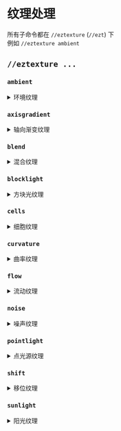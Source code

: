 # 纹理处理

所有子命令都在 `//eztexture` (`//ezt`) 下 \
例如 `//eztexture ambient`

## `//eztexture ...`

### `ambient`

<details>

<summary>环境纹理</summary>

**`//ezt ambient <mask> <palette> [radius] [brightness] [contrast]`**

通过近似区域内方块的环境来处理纹理。

* **Mask**: 要替换的方块。
* **Palette**: 指定使用的调色板。
* **Radius** (默认值: 3): 命令评估环境差异的半径。较大的半径会考虑每次计算的更大区域，导致过渡更平滑。
* **Brightness** (默认值: 0.0): 调整向调色板开始或结束的偏差。较高的值会增强调色板的开始部分，而较低的值会强调结束部分。
* **Contrast** (默认值: 0.0): 放大或减少平滑环境场和局部变化之间的差异，增强或柔化纹理的效果。

</details>

### `axisgradient`

<details>

<summary>轴向渐变纹理</summary>

**`//ezt axisgradient <mask> <palette> [axis] [-r]`**

使用与单个轴对齐的渐变处理区域的纹理。

* **Mask**: 要替换的方块。
* **Palette**: 指定使用的调色板。
* **Axis** (默认值: "y"): 确定应用渐变的轴（'x'、'y' 或 'z'），指导渐变的方向。
* **-r**: 启用相对渐变模式，在整个列中拉伸调色板。

</details>

### `blend`

<details>

<summary>混合纹理</summary>

**`//ezt blend <palette> [radius] [-v]`**

在区域内混合调色板方块。

* **Palette**: 指定使用的调色板。
* **Radius** (默认值: "0.5"): 确定混合的半径，影响在每个方块周围应用混合效果的范围。
* **-v**: 启用完全混合模式，允许混合非表面方块。

</details>

### `blocklight`

<details>

<summary>方块光纹理</summary>

**`//ezt blocklight <mask> <palette> [-v] [-s]`**

基于游戏内方块光照水平（不包括天光）处理区域的纹理。

* **Mask**: 要替换的方块。
* **Palette**: 指定使用的调色板。
* **-v**: 启用后，仅考虑方块上方的光照水平。
* **-s**: 启用后，将考虑天光水平。

</details>

### `cells`

<details>

<summary>细胞纹理</summary>

**`//ezt cells <mask> <palette> <amount> [brightness] [contrast] [-s] [-r]`**

使用细胞样图案处理区域的纹理。

* **Mask**: 要替换的方块。
* **Palette**: 指定使用的调色板。
* **Amount**: 确定纹理中细胞的数量。
* **Brightness** (默认值: 0.0): 调整向调色板开始或结束的偏差。较高的值会增强调色板的开始部分，而较低的值会增强结束部分。
* **Contrast** (默认值: 0.0): 修改细胞之间的对比度，增强图案的定义和分离。
* **-s** (默认值: -1): 生成细胞图案的可选种子。
* **-r** (默认值: 5): 设置 Voronoi 图中的种子点排斥因子，影响细胞的形状和分布。

</details>

### `curvature`

<details>

<summary>曲率纹理</summary>

**`//ezt curvature <mask> <palette> [radius] [brightness] [contrast]`**

通过近似曲率处理区域的纹理。

* **Mask**: 要替换的方块。
* **Palette**: 指定使用的调色板。
* **Radius** (默认值: 3): 指定计算曲率的半径，影响效果的细微程度或显著程度。
* **Brightness** (默认值: 0.0): 调整向调色板开始或结束的偏差。较高的值会增强调色板的开始部分，而较低的值会强调结束部分。
* **Contrast** (默认值: 0.0): 修改不同曲率区域之间的对比度，增强图案的定义和分离。

</details>

### `flow`

<details>

<summary>流动纹理</summary>

**`//ezt flow <mask> <palette> [exposure] [iterations] [velocity] [paletteScalar] [noise] [-m] [-g] [-f]`**

在选择区域的所有表面上生成流场效果。

* **Mask**: 要替换的方块。
* **Palette**: 指定使用的调色板。
* **Exposure** (默认值: 0.6): 控制流线的总体密度，影响使用调色板的程度。
* **Iterations per Line** (默认值: 32): 绘制每条线的步骤数，更多的迭代会生成更长的线条。
* **Point Velocity** (默认值: 0.5): 点在表面上移动的速度。
* **Palette Index Scalar** (默认值: 1.0): 缩放用于选择调色板块的值。
* **Noise** (默认值: [类型:Perlin]): 用于生成流场的噪声类型。
* **-m**: 点动量加权，混合之前的移动方向。
* **-g**: 应用重力到点上，将它们拉向指定方向。
* **-f**: 用调色板中最低的方块填补空隙。

</details>

### `noise`

<details>

<summary>噪声纹理</summary>

**`//ezt noise <mask> <palette> <noise> [-z] [-s]`**

使用给定的噪声处理区域的纹理。

* **Mask**: 要替换的方块。
* **Palette**: 指定使用的调色板。
* **Noise** (默认值: `Perlin(Freq:0.05)`): 设置要使用的噪声。
* **-z** (默认值: 1): 调整噪声的比例。
* **-s** (默认值: -1): 生成噪声图案的可选种子值。

</details>

### `pointlight`

<details>

<summary>点光源纹理</summary>

**`//ezt pointlight <mask> <palette> [falloffRange] [radius] [interval] [-l] [-o] [-r] [-f]`**

根据表面相对于光源的方向处理区域的纹理。

* **Mask**: 要替换的方块。
* **Palette**: 指定使用的调色板。
* **Falloff Range** (默认值: 0): 设置衰减范围，即光点的亮度。如果设置为 0，则使用玩家与区域中心的距离。
* **Radius** (默认值: 1): 指定法线近似半径，影响光的边缘的柔和度。
* **Interval** (默认值: "0,90"): 定义表面方向区间，0 表示直接面向光源，180 表示背向光源。区间内的表面将被纹理化，超出区间的将使用调色板的第一个或最后一个方块。
* **-f**: 禁用光衰减，在整个区域内应用均匀的光强度，无论距离光源多远。
* **-l**: 将光源位置更改为给定坐标，否则使用玩家的位置。
* **-o** (默认值: 0.0): 确定遮蔽强度。较高的值会导致“更暗”的阴影。预期范围为 0-1。
* **-r** (默认值: 1): 确定遮蔽（阴影）的平滑半径。

</details>

### `shift`

<details>

<summary>移位纹理</summary>

**`//ezt shift <palette> [shift]`**

通过设置的量移位调色板来修改区域的纹理。

* **Palette**: 指定使用的调色板。
* **Shift** (默认值: 1): 确定调色板中方块的移位数量。

</details>

### `sunlight`

<details>

<summary>阳光纹理</summary>

**`//ezt sunlight <mask> <palette> [radius] [interval] [-l] [-o] [-r]`**

使用全局光源方向控制调色板
